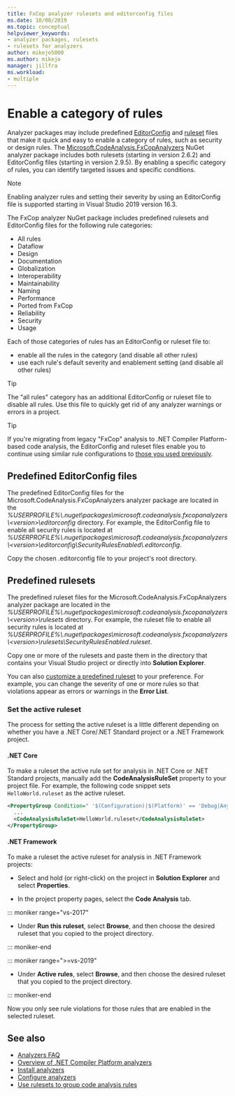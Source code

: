 ```yaml
---
title: FxCop analyzer rulesets and editorconfig files
ms.date: 10/08/2019
ms.topic: conceptual
helpviewer_keywords:
- analyzer packages, rulesets
- rulesets for analyzers
author: mikejo5000
ms.author: mikejo
manager: jillfra
ms.workload:
- multiple
---
```

# Enable a category of rules

Analyzer packages may include predefined [EditorConfig](use-roslyn-analyzers.md#rule-severity) and [ruleset](using-rule-sets-to-group-code-analysis-rules.md) files that make it quick and easy to enable a category of rules, such as security or design rules. The [Microsoft.CodeAnalysis.FxCopAnalyzers](https://www.nuget.org/packages/Microsoft.CodeAnalysis.FxCopAnalyzers/) NuGet analyzer package includes both rulesets (starting in version 2.6.2) and EditorConfig files (starting in version 2.9.5). By enabling a specific category of rules, you can identify targeted issues and specific conditions.

> [!NOTE]
> Enabling analyzer rules and setting their severity by using an EditorConfig file is supported starting in Visual Studio 2019 version 16.3.

The FxCop analyzer NuGet package includes predefined rulesets and EditorConfig files for the following rule categories:

- All rules
- Dataflow
- Design
- Documentation
- Globalization
- Interoperability
- Maintainability
- Naming
- Performance
- Ported from FxCop
- Reliability
- Security
- Usage

Each of those categories of rules has an EditorConfig or ruleset file to:

- enable all the rules in the category (and disable all other rules)
- use each rule's default severity and enablement setting (and disable all other rules)

> [!TIP]
> The "all rules" category has an additional EditorConfig or ruleset file to disable all rules. Use this file to quickly get rid of any analyzer warnings or errors in a project.

> [!TIP]
> If you're migrating from legacy "FxCop" analysis to .NET Compiler Platform-based code analysis, the EditorConfig and ruleset files enable you to continue using similar rule configurations to [those you used previously](rule-set-reference.md).

## Predefined EditorConfig files

The predefined EditorConfig files for the Microsoft.CodeAnalysis.FxCopAnalyzers analyzer package are located in the *%USERPROFILE%\\.nuget\packages\microsoft.codeanalysis.fxcopanalyzers\\\<version\>\editorconfig* directory. For example, the EditorConfig file to enable all security rules is located at *%USERPROFILE%\\.nuget\packages\microsoft.codeanalysis.fxcopanalyzers\\\<version\>\editorconfig\SecurityRulesEnabled\\.editorconfig*.

Copy the chosen .editorconfig file to your project's root directory.

## Predefined rulesets

The predefined ruleset files for the Microsoft.CodeAnalysis.FxCopAnalyzers analyzer package are located in the *%USERPROFILE%\\.nuget\packages\microsoft.codeanalysis.fxcopanalyzers\\\<version\>\rulesets* directory. For example, the ruleset file to enable all security rules is located at *%USERPROFILE%\\.nuget\packages\microsoft.codeanalysis.fxcopanalyzers\\\<version\>\rulesets\SecurityRulesEnabled.ruleset*.

Copy one or more of the rulesets and paste them in the directory that contains your Visual Studio project or directly into **Solution Explorer**.

You can also [customize a predefined ruleset](how-to-create-a-custom-rule-set.md) to your preference. For example, you can change the severity of one or more rules so that violations appear as errors or warnings in the **Error List**.

### Set the active ruleset

The process for setting the active ruleset is a little different depending on whether you have a .NET Core/.NET Standard project or a .NET Framework project.

#### .NET Core

To make a ruleset the active rule set for analysis in .NET Core or .NET Standard projects, manually add the **CodeAnalysisRuleSet** property to your project file. For example, the following code snippet sets `HelloWorld.ruleset` as the active ruleset.

```xml
<PropertyGroup Condition=" '$(Configuration)|$(Platform)' == 'Debug|AnyCPU' ">
  ...
  <CodeAnalysisRuleSet>HelloWorld.ruleset</CodeAnalysisRuleSet>
</PropertyGroup>
```

#### .NET Framework

To make a ruleset the active ruleset for analysis in .NET Framework projects:

- Select and hold (or right-click) on the project in **Solution Explorer** and select **Properties**.

- In the project property pages, select the **Code Analysis** tab.

::: moniker range="vs-2017"

- Under **Run this ruleset**, select **Browse**, and then choose the desired ruleset that you copied to the project directory.

::: moniker-end

::: moniker range=">=vs-2019"

- Under **Active rules**, select **Browse**, and then choose the desired ruleset that you copied to the project directory.

::: moniker-end

   Now you only see rule violations for those rules that are enabled in the selected ruleset.

## See also

- [Analyzers FAQ](analyzers-faq.md)
- [Overview of .NET Compiler Platform analyzers](roslyn-analyzers-overview.md)
- [Install analyzers](install-roslyn-analyzers.md)
- [Configure analyzers](use-roslyn-analyzers.md)
- [Use rulesets to group code analysis rules](using-rule-sets-to-group-code-analysis-rules.md)
